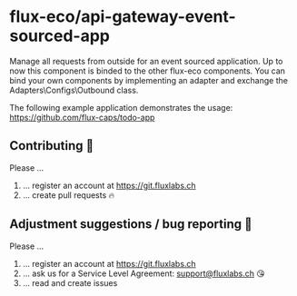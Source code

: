 # flux-eco/api-gateway-event-sourced-app

Manage all requests from outside for an event sourced application. Up to now this 
component is binded to the other flux-eco components. You can bind your own components by implementing an adapter
and exchange the Adapters\Configs\Outbound class.

The following example application demonstrates the usage:
https://github.com/flux-caps/todo-app


## Contributing :purple_heart:
Please ...
1. ... register an account at https://git.fluxlabs.ch
2. ... create pull requests :fire:


## Adjustment suggestions / bug reporting :feet:
Please ...
1. ... register an account at https://git.fluxlabs.ch
2. ... ask us for a Service Level Agreement: support@fluxlabs.ch :kissing_heart:
3. ... read and create issues